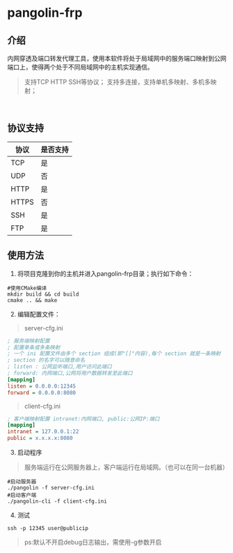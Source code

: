 # pangolin-frp
## 介绍
内网穿透及端口转发代理工具，使用本软件将处于局域网中的服务端口映射到公网端口上，使得两个处于不同局域网中的主机实现通信。
> 支持TCP HTTP SSH等协议；
> 支持多连接，支持单机多映射、多机多映射；
<br>

## 协议支持
| 协议    | 是否支持 |
| ---     | --- |
| TCP     | 是  |
| UDP     | 否  |
| HTTP    | 是  |
| HTTPS   | 否  |
| SSH     | 是  |
| FTP     | 是  |

## 使用方法
1. 将项目克隆到你的主机并进入pangolin-frp目录；执行如下命令：
```shell
#使用CMake编译
mkdir build && cd build
cmake .. && make
```
2. 编辑配置文件：
> server-cfg.ini<br>

```ini
; 服务端映射配置
; 配置单条或多条映射
; 一个 ini 配置文件由多个 section 组成(即"[]"内容),每个 section 就是一条映射
; section 的名字可以随意命名
; listen : 公网监听端口,用户访问此端口
; forward: 内网端口,公网将用户数据转发至此端口
[mapping]
listen = 0.0.0.0:12345
forward = 0.0.0.0:8080
```
> client-cfg.ini<br>

```ini
; 客户端映射配置 intranet:内网端口, public:公网IP:端口
[mapping]
intranet = 127.0.0.1:22
public = x.x.x.x:8080

```
3. 启动程序
> 服务端运行在公网服务器上，客户端运行在局域网。（也可以在同一台机器）
```shell
#启动服务器
./pangolin -f server-cfg.ini
#启动客户端
./pangolin-cli -f client-cfg.ini
```
4. 测试
```shell
ssh -p 12345 user@publicip
```
>ps:默认不开启debug日志输出，需使用-g参数开启
